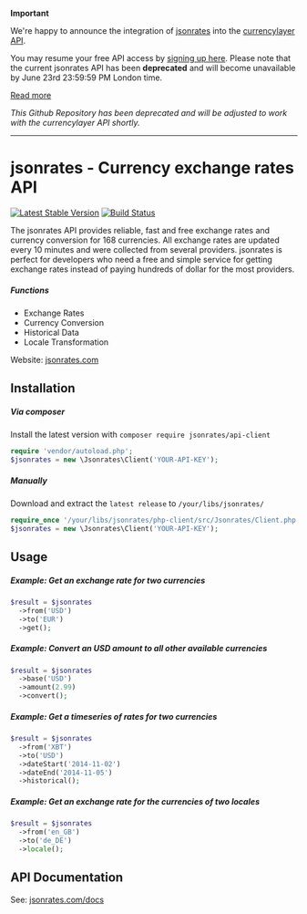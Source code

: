
**Important**

We're happy to announce the integration of [jsonrates](http://jsonrates.com) into the [currencylayer API](https://currencylayer.com/). 

You may resume your free API access by [signing up here](https://currencylayer.com?ref=jsonrates). Please note that the current jsonrates API has been **deprecated** and will become unavailable by June 23rd 23:59:59 PM London time. 

[Read more](http://jsonrates.com/about)

*This Github Repository has been deprecated and will be adjusted to work with the currencylayer API shortly.*

____________

jsonrates - Currency exchange rates API
=========

[![Latest Stable Version](https://poser.pugx.org/jsonrates/api-client/v/stable.svg)](https://packagist.org/packages/jsonrates/api-client)
[![Build Status](https://travis-ci.org/jsonrates/php-client.svg?branch=master)](https://travis-ci.org/jsonrates/php-client)

The jsonrates API provides reliable, fast and free exchange rates and currency conversion for 168 currencies.
All exchange rates are updated every 10 minutes and were collected from several providers.
jsonrates is perfect for developers who need a free and simple service for getting exchange rates
instead of paying hundreds of dollar for the most providers.

##### Functions
* Exchange Rates
* Currency Conversion
* Historical Data
* Locale Transformation

Website: [jsonrates.com](http://jsonrates.com/)

Installation
-----

##### Via composer
Install the latest version with `composer require jsonrates/api-client`

``` php
require 'vendor/autoload.php';
$jsonrates = new \Jsonrates\Client('YOUR-API-KEY');
```

##### Manually
Download and extract the `latest release` to `/your/libs/jsonrates/`

``` php
require_once '/your/libs/jsonrates/php-client/src/Jsonrates/Client.php';
$jsonrates = new \Jsonrates\Client('YOUR-API-KEY');
```

Usage
-----

##### Example: Get an exchange rate for two currencies

``` php
$result = $jsonrates
  ->from('USD')
  ->to('EUR')
  ->get();
```

##### Example: Convert an USD amount to all other available currencies

``` php
$result = $jsonrates
  ->base('USD')
  ->amount(2.99)
  ->convert();
```

##### Example: Get a timeseries of rates for two currencies

``` php
$result = $jsonrates
  ->from('XBT')
  ->to('USD')
  ->dateStart('2014-11-02')
  ->dateEnd('2014-11-05')
  ->historical();
```

##### Example: Get an exchange rate for the currencies of two locales

``` php
$result = $jsonrates
  ->from('en_GB')
  ->to('de_DE')
  ->locale();
```

API Documentation
-----
See: [jsonrates.com/docs](http://jsonrates.com/docs/)
